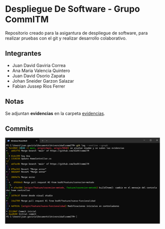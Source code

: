 # Despliegue De Software - Grupo CommITM
Repositorio creado para la asigantura de despliegue de software, para realizar pruebas con el git y realizar desarrollo colaborativo.

## Integrantes
- Juan David Gaviria Correa
- Ana Maria Valencia Quintero
- Juan David Osorio Zapata
- Johan Sneider Garzon Salazar
- Fabian Jussep Rios Ferrer

## Notas
Se adjuntan **evidencias** en la carpeta [evidencias](./evidencias).

## Commits

![Texto alternativo](./evidencias/evidencia_commits.png)

